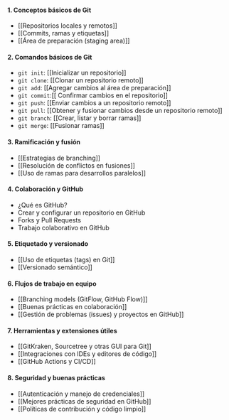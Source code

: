 
#### 1. Conceptos básicos de Git
   - [[Repositorios locales y remotos]]
   - [[Commits, ramas y etiquetas]]
   - [[Área de preparación (staging area)]]

#### 2. Comandos básicos de Git
   - `git init`: [[Inicializar un repositorio]]
   - `git clone`: [[Clonar un repositorio remoto]]
   - `git add`: [[Agregar cambios al área de preparación]]
   - `git commit`:[[ Confirmar cambios en el repositorio]]
   - `git push`: [[Enviar cambios a un repositorio remoto]]
   - `git pull`: [[Obtener y fusionar cambios desde un repositorio remoto]]
   - `git branch`: [[Crear, listar y borrar ramas]]
   - `git merge`: [[Fusionar ramas]]

#### 3. Ramificación y fusión
   - [[Estrategias de branching]]
   - [[Resolución de conflictos en fusiones]]
   - [[Uso de ramas para desarrollos paralelos]]

#### 4. Colaboración y GitHub
   - ¿Qué es GitHub?
   - Crear y configurar un repositorio en GitHub
   - Forks y Pull Requests
   - Trabajo colaborativo en GitHub

#### 5. Etiquetado y versionado
   - [[Uso de etiquetas (tags) en Git]]
   - [[Versionado semántico]]

#### 6. Flujos de trabajo en equipo
   - [[Branching models (GitFlow, GitHub Flow)]]
   - [[Buenas prácticas en colaboración]]
   - [[Gestión de problemas (issues) y proyectos en GitHub]]

#### 7. Herramientas y extensiones útiles
   - [[GitKraken, Sourcetree y otras GUI para Git]]
   - [[Integraciones con IDEs y editores de código]]
   - [[GitHub Actions y CI/CD]]

#### 8. Seguridad y buenas prácticas
   - [[Autenticación y manejo de credenciales]]
   - [[Mejores prácticas de seguridad en GitHub]]
   - [[Políticas de contribución y código limpio]]


